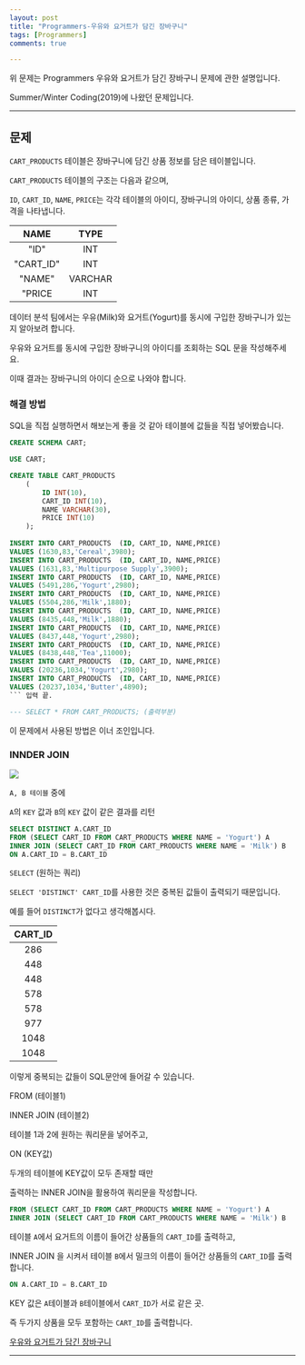 ```yaml
---
layout: post
title: "Programmers-우유와 요거트가 담긴 장바구니"
tags: [Programmers]
comments: true

---
```


위 문제는 Programmers 우유와 요거트가 담긴 장바구니 문제에 관한 설명입니다.<br>

Summer/Winter Coding(2019)에 나왔던 문제입니다.

---

## 문제

`CART_PRODUCTS` 테이블은 장바구니에 담긴 상품 정보를 담은 테이블입니다.

`CART_PRODUCTS` 테이블의 구조는 다음과 같으며, 

`ID`, `CART_ID`, `NAME`, `PRICE`는 각각 테이블의 아이디, 장바구니의 아이디, 상품 종류, 가격을 나타냅니다.


|NAME       |   TYPE | 
| :-------: | :----: | 
| "ID"      |   INT  | 
| "CART_ID" |   INT  | 
| "NAME"    |VARCHAR |
| "PRICE    |   INT  |

데이터 분석 팀에서는 우유(Milk)와 요거트(Yogurt)를 동시에 구입한 장바구니가 있는지 알아보려 합니다. 

우유와 요거트를 동시에 구입한 장바구니의 아이디를 조회하는 SQL 문을 작성해주세요.

이때 결과는 장바구니의 아이디 순으로 나와야 합니다.

### 해결 방법

SQL을 직접 실행하면서 해보는게 좋을 것 같아  테이블에 값들을 직접 넣어봤습니다.

```SQL
CREATE SCHEMA CART;

USE CART;

CREATE TABLE CART_PRODUCTS
	(
        ID INT(10),
		CART_ID INT(10),
		NAME VARCHAR(30),
		PRICE INT(10)
	);
  
INSERT INTO CART_PRODUCTS  (ID, CART_ID, NAME,PRICE)
VALUES (1630,83,'Cereal',3980);
INSERT INTO CART_PRODUCTS  (ID, CART_ID, NAME,PRICE)
VALUES (1631,83,'Multipurpose Supply',3900);
INSERT INTO CART_PRODUCTS  (ID, CART_ID, NAME,PRICE)
VALUES (5491,286,'Yogurt',2980);
INSERT INTO CART_PRODUCTS  (ID, CART_ID, NAME,PRICE)
VALUES (5504,286,'Milk',1880);
INSERT INTO CART_PRODUCTS  (ID, CART_ID, NAME,PRICE)
VALUES (8435,448,'Milk',1880);
INSERT INTO CART_PRODUCTS  (ID, CART_ID, NAME,PRICE)
VALUES (8437,448,'Yogurt',2980);
INSERT INTO CART_PRODUCTS  (ID, CART_ID, NAME,PRICE)
VALUES (8438,448,'Tea',11000);
INSERT INTO CART_PRODUCTS  (ID, CART_ID, NAME,PRICE)
VALUES (20236,1034,'Yogurt',2980);
INSERT INTO CART_PRODUCTS  (ID, CART_ID, NAME,PRICE)
VALUES (20237,1034,'Butter',4890);
``` 입력 끝.

--- SELECT * FROM CART_PRODUCTS; (출력부분)
```

이 문제에서 사용된 방법은 이너 조인입니다.

### INNDER JOIN

<img src = "https://t1.daumcdn.net/cfile/tistory/99219C345BE91A7E32" >

`A, B 테이블` 중에

`A`의 `KEY` 값과 `B`의 `KEY` 값이 같은 결과를 리턴


```SQL
SELECT DISTINCT A.CART_ID
FROM (SELECT CART_ID FROM CART_PRODUCTS WHERE NAME = 'Yogurt') A
INNER JOIN (SELECT CART_ID FROM CART_PRODUCTS WHERE NAME = 'Milk') B
ON A.CART_ID = B.CART_ID
```

`SELECT` (원하는 쿼리)

`SELECT 'DISTINCT' CART_ID`를 사용한 것은 중복된 값들이 출력되기 때문입니다.

예를 들어 `DISTINCT`가 없다고 생각해봅시다.

|CART_ID|
| :-----:|
|286|
|448|
|448|
|578|
|578|
|977|
|1048|
|1048|

이렇게 중복되는 값들이 SQL문안에 들어갈 수 있습니다. 

FROM (테이블1)

INNER JOIN (테이블2)

테이블 1과 2에 원하는 쿼리문을 넣어주고, 

ON (KEY값)

두개의 테이블에 KEY값이 모두 존재할 때만 

출력하는 INNER JOIN을 활용하여 쿼리문을 작성합니다.

```SQL
FROM (SELECT CART_ID FROM CART_PRODUCTS WHERE NAME = 'Yogurt') A
INNER JOIN (SELECT CART_ID FROM CART_PRODUCTS WHERE NAME = 'Milk') B
```
테이블 `A`에서 요거트의 이름이 들어간 상품들의 `CART_ID`를 출력하고,

INNER JOIN 을 시켜서 테이블 `B`에서 밀크의 이름이 들어간 상품들의 `CART_ID`를 출력합니다.

```SQL
ON A.CART_ID = B.CART_ID
```
KEY 값은 `A`테이블과 `B`테이블에서 `CART_ID`가 서로 같은 곳.

즉 두가지 상품을 모두 포함하는 `CART_ID`를 출력합니다.

<a href= "https://programmers.co.kr/learn/courses/30/lessons/62284">우유와 요거트가 담긴 장바구니</a>

---
